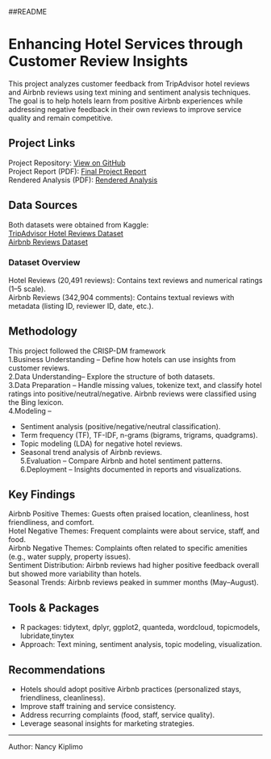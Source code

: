##README
# Enhancing Hotel Services through Customer Review Insights  

This project analyzes customer feedback from TripAdvisor hotel reviews and Airbnb reviews using text mining and sentiment analysis techniques. The goal is to help hotels learn from positive Airbnb experiences while addressing negative feedback in their own reviews to improve service quality and remain competitive.  

##  Project Links  
Project Repository: [View on GitHub](https://github.com/NancyKiplimoAnalyst/r-textmining-airbnb-hotel-reviews)  
Project Report (PDF): [Final Project Report](https://github.com/NancyKiplimoAnalyst/r-textmining-airbnb-hotel-reviews/blob/main/Finalprojectreport_Nancy.pdf)  
Rendered Analysis (PDF): [Rendered Analysis](https://github.com/NancyKiplimoAnalyst/r-textmining-airbnb-hotel-reviews/blob/main/RenderedAnalysis.pdf)  

## Data Sources  
Both datasets were obtained from Kaggle:  
[TripAdvisor Hotel Reviews Dataset](https://www.kaggle.com/datasets/andrewmvd/trip-advisor-hotel-reviews/code)  
[Airbnb Reviews Dataset](https://www.kaggle.com/datasets/muhammadahmedansari/airbnb-dataset)  

### Dataset Overview  
Hotel Reviews (20,491 reviews): Contains text reviews and numerical ratings (1–5 scale).  
Airbnb Reviews (342,904 comments): Contains textual reviews with metadata (listing ID, reviewer ID, date, etc.).  

##  Methodology  
This project followed the CRISP-DM framework  
1.Business Understanding – Define how hotels can use insights from customer reviews.  
2.Data Understanding– Explore the structure of both datasets.  
3.Data Preparation – Handle missing values, tokenize text, and classify hotel ratings into positive/neutral/negative. Airbnb reviews were classified using the Bing lexicon.  
4.Modeling –  
   - Sentiment analysis (positive/negative/neutral classification).  
   - Term frequency (TF), TF-IDF, n-grams (bigrams, trigrams, quadgrams).  
   - Topic modeling (LDA) for negative hotel reviews.  
   - Seasonal trend analysis of Airbnb reviews.  
5.Evaluation – Compare Airbnb and hotel sentiment patterns.  
6.Deployment – Insights documented in reports and visualizations.  

## Key Findings  
Airbnb Positive Themes: Guests often praised location, cleanliness, host friendliness, and comfort.  
Hotel Negative Themes: Frequent complaints were about service, staff, and food.  
Airbnb Negative Themes: Complaints often related to specific amenities (e.g., water supply, property issues).  
Sentiment Distribution: Airbnb reviews had higher positive feedback overall but showed more variability than hotels.  
Seasonal Trends: Airbnb reviews peaked in summer months (May–August).  

##  Tools & Packages  
- R packages: tidytext, dplyr, ggplot2, quanteda, wordcloud, topicmodels, lubridate,tinytex  
- Approach: Text mining, sentiment analysis, topic modeling, visualization.  

## Recommendations  
- Hotels should adopt positive Airbnb practices (personalized stays, friendliness, cleanliness).  
- Improve staff training and service consistency.  
- Address recurring complaints (food, staff, service quality).  
- Leverage seasonal insights for marketing strategies.  

---

Author: Nancy Kiplimo  
